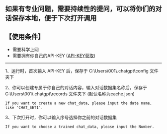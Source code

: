 如果有专业问题，需要持续性的提问，可以将你们的对话保存本地，便于下次打开调用
---

【使用条件】
---
- 需要科学上网
- 需要拥有你自己的API-KEY ([API-KEY获取](https://platform.openai.com/account/api-keys))


---
1、运行时，首次输入 API-KEY 后，保存于 C:\Users\001\\.chatgpt\config 文件夹下

2、你可以创建专属于你自己的对话内容，输入对话数据集名称后，保存于 C:\Users\001\\.chatgpt\records 文件夹下 (默认名称为cache.json)
    
    If you want to create a new chat_data, please input the date name, like 'CHAT_SET1'.

3、下次打开时，你可以输入序号选择你之前的对话数据集

    If you want to choose a trained chat_data, please input the Number.
